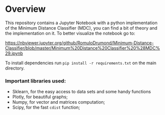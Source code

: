 # Overview

This repository contains a Jupyter Notebook with a python implementation of the Minimum Distance Classifier (MDC), you can find a bit of theory and the implementation on it. To better visualize the notebook go to:

https://nbviewer.jupyter.org/github/RomuloDrumond/Minimum-Distance-Classifier/blob/master/Minimum%20Distance%20Classifier%20%28MDC%29.ipynb

To install dependencies run `pip install -r requirements.txt` on the main directory.

### Important libraries used:

* Sklearn, for the easy  access to data sets and some handy functions
* Plotly, for beautiful graphs;
* Numpy, for vector and matrices computation;
* Scipy, for the fast `cdist` function;
